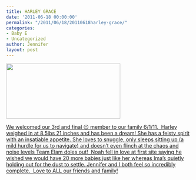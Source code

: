 ```yaml
---
title: HARLEY GRACE
date: '2011-06-18 00:00:00'
permalink: "/2011/06/18/20110618harley-grace/"
categories:
- Baby E
- Uncategorized
author: Jennifer
layout: post
---
```


<a title="HG" rel="attachment wp-att-1009" href="http://static.squarespace.com/static/50db6bb3e4b015296cd43789/50dfa5b1e4b0dc6320e0b5ea/50dfa5efe4b0dc6320e0bd3b/1356834287884/?format=original"><img title="06_2011_06_HarleyGrace_188-Edit" height="150" alt="" width="310" class="alignnone size-thumbnail wp-image-1009" src="http://static.squarespace.com/static/50db6bb3e4b015296cd43789/50dfa5b1e4b0dc6320e0b5ea/50dfa5b3e4b0dc6320e0b82b/1308382538000/?format=original" /></a>

[We welcomed our 3rd and final 😉 member to our family 6/1/11.  Harley weighed in at 8.5lbs 21 inches and has been a dream! She has a feisty spirit with an insatiable appetite. She loves to snuggle, only sleeps sitting up (a mild hurdle for us to navigate) and doesn&#8217;t even flinch at the chaos and noise levels Team Elam doles out!  Noah fell in love at first site saying he wished we would have 20 more babies just like her whereas Ima&#8217;s quietly holding out for the dust to settle. Jennifer and I both feel so incredibly complete.  Love to ALL our friends and family!](http://www.flickr.com/photos/jenniferandJennifers_photos/sets/72157627077782870/)
